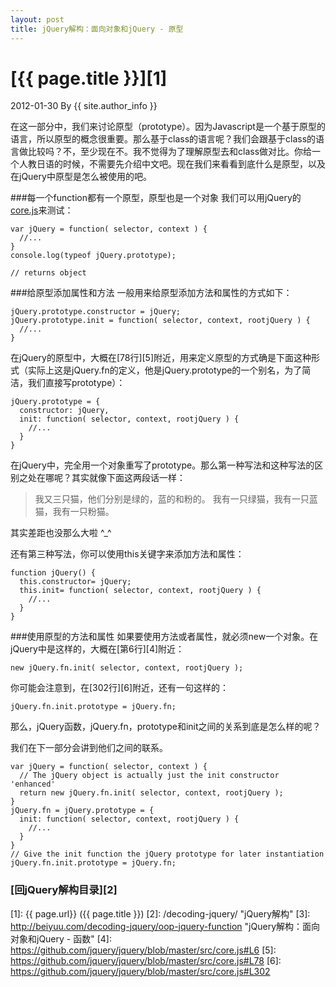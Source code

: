 ```yaml
---
layout: post
title: jQuery解构：面向对象和jQuery - 原型
---
```

# [{{ page.title }}][1]
2012-01-30 By {{ site.author_info }}

在这一部分中，我们来讨论原型（prototype）。因为Javascript是一个基于原型的语言，所以原型的概念很重要。那么基于class的语言呢？我们会跟基于class的语言做比较吗？不，至少现在不。我不觉得为了理解原型去和class做对比。你给一个人教日语的时候，不需要先介绍中文吧。现在我们来看看到底什么是原型，以及在jQuery中原型是怎么被使用的吧。

###每一个function都有一个原型，原型也是一个对象
我们可以用jQuery的[core.js](https://github.com/jquery/jquery/blob/master/src/core.js)来测试：

    var jQuery = function( selector, context ) {
      //...
    }
    console.log(typeof jQuery.prototype);
     
    // returns object

###给原型添加属性和方法
一般用来给原型添加方法和属性的方式如下：

    jQuery.prototype.constructor = jQuery;
    jQuery.prototype.init = function( selector, context, rootjQuery ) {
      //...
    }

在jQuery的原型中，大概在[78行][5]附近，用来定义原型的方式确是下面这种形式（实际上这是jQuery.fn的定义，他是jQuery.prototype的一个别名，为了简洁，我们直接写prototype）：

    jQuery.prototype = {
      constructor: jQuery,
      init: function( selector, context, rootjQuery ) {
        //...
      }
    }

在jQuery中，完全用一个对象重写了prototype。那么第一种写法和这种写法的区别之处在哪呢？其实就像下面这两段话一样：

> 我又三只猫，他们分别是绿的，蓝的和粉的。
> 我有一只绿猫，我有一只蓝猫，我有一只粉猫。

其实差距也没那么大啦 ^_^

还有第三种写法，你可以使用this关键字来添加方法和属性：

    function jQuery() {
      this.constructor= jQuery;
      this.init= function( selector, context, rootjQuery ) {
        //...
      }
    }

###使用原型的方法和属性
如果要使用方法或者属性，就必须new一个对象。在jQuery中是这样的，大概在[第6行][4]附近：

    new jQuery.fn.init( selector, context, rootjQuery );

你可能会注意到，在[302行][6]附近，还有一句这样的：

    jQuery.fn.init.prototype = jQuery.fn;

那么，jQuery函数，jQuery.fn，prototype和init之间的关系到底是怎么样的呢？

我们在下一部分会讲到他们之间的联系。

    var jQuery = function( selector, context ) {
      // The jQuery object is actually just the init constructor 'enhanced'
      return new jQuery.fn.init( selector, context, rootjQuery );
    }
    jQuery.fn = jQuery.prototype = {
      init: function( selector, context, rootjQuery ) {
        //...
      }
    }
    // Give the init function the jQuery prototype for later instantiation
    jQuery.fn.init.prototype = jQuery.fn;

### [回jQuery解构目录][2]
[BeiYuu]:    http://beiyuu.com  "BeiYuu"
[jQuery]:   http://jquery.com/ "jQuery"
[1]:    {{ page.url}}  ({{ page.title }})
[2]:    /decoding-jquery/ "jQuery解构"
[3]:    http://beiyuu.com/decoding-jquery/oop-jquery-function "jQuery解构：面向对象和jQuery - 函数"
[4]:    https://github.com/jquery/jquery/blob/master/src/core.js#L6
[5]:    https://github.com/jquery/jquery/blob/master/src/core.js#L78
[6]:    https://github.com/jquery/jquery/blob/master/src/core.js#L302
